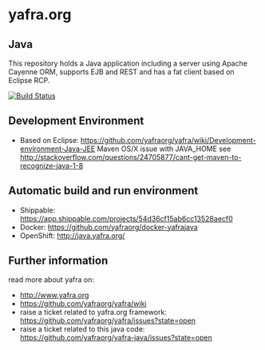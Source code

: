 # yafra.org

## Java
This repository holds a Java application including a server using Apache Cayenne ORM, supports EJB and REST and has a fat client based on Eclipse RCP.

[![Build Status](https://api.shippable.com/projects/54d36cf15ab6cc13528aecf0/badge?branchName=master)](https://app.shippable.com/projects/54d36cf15ab6cc13528aecf0/builds/latest)

## Development Environment
 * Based on Eclipse: https://github.com/yafraorg/yafra/wiki/Development-environment-Java-JEE
Maven OS/X issue with JAVA_HOME see http://stackoverflow.com/questions/24705877/cant-get-maven-to-recognize-java-1-8

## Automatic build and run environment
 * Shippable: https://app.shippable.com/projects/54d36cf15ab6cc13528aecf0
 * Docker: https://github.com/yafraorg/docker-yafrajava
 * OpenShift: http://java.yafra.org/

## Further information
read more about yafra on:
 * http://www.yafra.org
 * https://github.com/yafraorg/yafra/wiki
 * raise a ticket related to yafra.org framework: https://github.com/yafraorg/yafra/issues?state=open
 * raise a ticket related to this java code: https://github.com/yafraorg/yafra-java/issues?state=open
